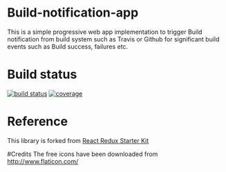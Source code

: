 # Build-notification-app
This is a simple progressive web app implementation to trigger Build notification from build system such as Travis or Github for significant build events such as Build success, failures etc.

# Build status
[![build status](https://travis-ci.org/addi90/build-notification-app.svg?branch=master)](https://travis-ci.org/addi90/build-notification-app)
[![coverage](https://codecov.io/github/addi90/build-notification-app/coverage.svg?precision=0)](https://codecov.io/github/addi90/build-notification-app/coverage)

# Reference
This library is forked from [React Redux Starter Kit](https://github.com/davezuko/react-redux-starter-kit)

#Credits
The free icons have been downloaded from http://www.flaticon.com/